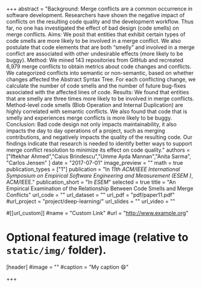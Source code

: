 +++
abstract = "Background: Merge conflicts are a common occurrence in software development. Researchers have shown the negative impact of conflicts on the resulting code quality and the development workflow. Thus far, no one has investigated the effect of bad design (code smells) on merge conflicts. Aims: We posit that entities that exhibit certain types of code smells are more likely to be involved in a merge conflict. We also postulate that code elements that are both “smelly” and involved in a merge conflict are associated with other undesirable effects (more likely to be buggy). Method: We mined 143 repositories from GitHub and recreated 6,979 merge conflicts to obtain metrics about code changes and conflicts. We categorized conflicts into semantic or non-semantic, based on whether changes affected the Abstract Syntax Tree. For each conflicting change, we calculate the number of code smells and the number of future bug-fixes associated with the affected lines of code. Results: We found that entities that are smelly are three times more likely to be involved in merge conflicts. Method-level code smells (Blob Operation and Internal Duplication) are highly correlated with semantic conflicts. We also found that code that is smelly and experiences merge conflicts is more likely to be buggy. Conclusion: Bad code design not only impacts maintainability, it also impacts the day to day operations of a project, such as merging contributions, and negatively impacts the quality of the resulting code. Our findings indicate that research is needed to identify better ways to support merge conflict resolution to minimize its effect on code quality."
authors = ["Iftekhar Ahmed","Caius Brindescu","Umme Ayda Mannan","Anita Sarma", "Carlos Jensen" ]
date = "2017-07-01"
image_preview = ""
math = true
publication_types = ["1"]
publication = "In *11th ACM/IEEE International Symposium on Empirical Software Engineering and Measurement (ESEM )*, ACM/IEEE."
publication_short = "In *ESEM*"
selected = true
title = "An Empirical Examination of the Relationship Between Code Smells and Merge Conflicts"
url_code = ""
url_dataset = ""
url_pdf = "pdf/paper11.pdf"
#url_project = "project/deep-learning/"
url_slides = ""
url_video = ""

#[[url_custom]]
#name = "Custom Link"
#url = "http://www.example.org"

# Optional featured image (relative to `static/img/` folder).
[header]
#image = ""
#caption = "My caption :smile:"

+++

